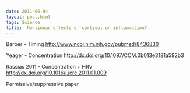 ```yaml
---
date: 2011-06-04
layout: post.html
tags: Science
title:  Nonlinear effects of cortisol on inflammation?
---
```


Barber - Timing http://www.ncbi.nlm.nih.gov/pubmed/8436830

Yeager - Concentration http://dx.doi.org/10.1097/CCM.0b013e3181a592b3

Rassias 2011 - Concentration + HRV http://dx.doi.org/10.1016/j.jcrc.2011.01.009

Permissive/suppressive paper
